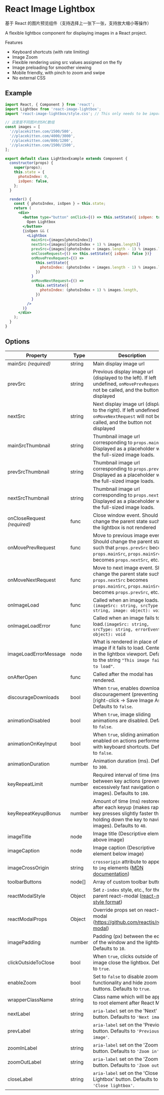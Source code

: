 # React Image Lightbox

基于 React 的图片预览组件（支持选择上一张下一张，支持放大缩小等操作）

A flexible lightbox component for displaying images in a React project.

Features

- Keyboard shortcuts (with rate limiting)
- Image Zoom
- Flexible rendering using src values assigned on the fly
- Image preloading for smoother viewing
- Mobile friendly, with pinch to zoom and swipe
- No external CSS

## Example

```jsx
import React, { Component } from 'react';
import Lightbox from 'react-image-lightbox';
import 'react-image-lightbox/style.css'; // This only needs to be imported once in your app

// 这里是不同图片的SRC数组
const images = [
  '//placekitten.com/1500/500',
  '//placekitten.com/4000/3000',
  '//placekitten.com/800/1200',
  '//placekitten.com/1500/1500',
];

export default class LightboxExample extends Component {
  constructor(props) {
    super(props);
    this.state = {
      photoIndex: 0,
      isOpen: false,
    };
  }

  render() {
    const { photoIndex, isOpen } = this.state;
    return (
      <div>
        <button type="button" onClick={() => this.setState({ isOpen: true })}>
          Open Lightbox
        </button>
        {isOpen && (
          <Lightbox
            mainSrc={images[photoIndex]}
            nextSrc={images[(photoIndex + 1) % images.length]}
            prevSrc={images[(photoIndex + images.length - 1) % images.length]}
            onCloseRequest={() => this.setState({ isOpen: false })}
            onMovePrevRequest={() =>
              this.setState({
                photoIndex: (photoIndex + images.length - 1) % images.length,
              })
            }
            onMoveNextRequest={() =>
              this.setState({
                photoIndex: (photoIndex + 1) % images.length,
              })
            }
          />
        )}
      </div>
    );
  }
}
```

## Options

| Property                    | Type   | Description                                                  |
| --------------------------- | ------ | ------------------------------------------------------------ |
| mainSrc *(required)*        | string | Main display image url                                       |
| prevSrc                     | string | Previous display image url (displayed to the left). If left undefined, `onMovePrevRequest` will not be called, and the button not displayed |
| nextSrc                     | string | Next display image url (displayed to the right). If left undefined, `onMoveNextRequest` will not be called, and the button not displayed |
| mainSrcThumbnail            | string | Thumbnail image url corresponding to `props.mainSrc`. Displayed as a placeholder while the full-sized image loads. |
| prevSrcThumbnail            | string | Thumbnail image url corresponding to `props.prevSrc`. Displayed as a placeholder while the full-sized image loads. |
| nextSrcThumbnail            | string | Thumbnail image url corresponding to `props.nextSrc`. Displayed as a placeholder while the full-sized image loads. |
| onCloseRequest *(required)* | func   | Close window event. Should change the parent state such that the lightbox is not rendered |
| onMovePrevRequest           | func   | Move to previous image event. Should change the parent state such that `props.prevSrc` becomes `props.mainSrc`, `props.mainSrc` becomes `props.nextSrc`, etc. |
| onMoveNextRequest           | func   | Move to next image event. Should change the parent state such that `props.nextSrc` becomes `props.mainSrc`, `props.mainSrc` becomes `props.prevSrc`, etc. |
| onImageLoad                 | func   | Called when an image loads.`(imageSrc: string, srcType: string, image: object): void` |
| onImageLoadError            | func   | Called when an image fails to load.`(imageSrc: string, srcType: string, errorEvent: object): void` |
| imageLoadErrorMessage       | node   | What is rendered in place of an image if it fails to load. Centered in the lightbox viewport. Defaults to the string `"This image failed to load"`. |
| onAfterOpen                 | func   | Called after the modal has rendered.                         |
| discourageDownloads         | bool   | When `true`, enables download discouragement (preventing [right-click -> Save Image As...]). Defaults to `false`. |
| animationDisabled           | bool   | When `true`, image sliding animations are disabled. Defaults to `false`. |
| animationOnKeyInput         | bool   | When `true`, sliding animations are enabled on actions performed with keyboard shortcuts. Defaults to `false`. |
| animationDuration           | number | Animation duration (ms). Defaults to `300`.                  |
| keyRepeatLimit              | number | Required interval of time (ms) between key actions (prevents excessively fast navigation of images). Defaults to `180`. |
| keyRepeatKeyupBonus         | number | Amount of time (ms) restored after each keyup (makes rapid key presses slightly faster than holding down the key to navigate images). Defaults to `40`. |
| imageTitle                  | node   | Image title (Descriptive element above image)                |
| imageCaption                | node   | Image caption (Descriptive element below image)              |
| imageCrossOrigin            | string | `crossorigin` attribute to append to `img` elements ([MDN documentation](https://developer.mozilla.org/en-US/docs/Web/HTML/Element/img#attr-crossorigin)) |
| toolbarButtons              | node[] | Array of custom toolbar buttons                              |
| reactModalStyle             | Object | Set `z-index` style, etc., for the parent react-modal ([react-modal style format](https://github.com/reactjs/react-modal#styles)) |
| reactModalProps             | Object | Override props set on react-modal (https://github.com/reactjs/react-modal) |
| imagePadding                | number | Padding (px) between the edge of the window and the lightbox. Defaults to `10`. |
| clickOutsideToClose         | bool   | When `true`, clicks outside of the image close the lightbox. Defaults to `true`. |
| enableZoom                  | bool   | Set to `false` to disable zoom functionality and hide zoom buttons. Defaults to `true`. |
| wrapperClassName            | string | Class name which will be applied to root element after React Modal |
| nextLabel                   | string | `aria-label` set on the 'Next' button. Defaults to `'Next image'`. |
| prevLabel                   | string | `aria-label` set on the 'Previous' button. Defaults to `'Previous image'`. |
| zoomInLabel                 | string | `aria-label` set on the 'Zoom In' button. Defaults to `'Zoom in'`. |
| zoomOutLabel                | string | `aria-label` set on the 'Zoom Out' button. Defaults to `'Zoom out'`. |
| closeLabel                  | string | `aria-label` set on the 'Close Lightbox' button. Defaults to `'Close lightbox'`. |
